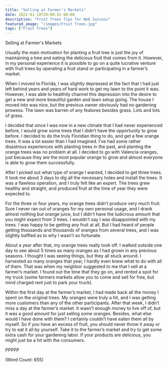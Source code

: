 ```yaml
---
title: "Selling at Farmer's Markets"
date: 2021-01-10T20:08:41-08:00
description: "Fruit Trees Tips for Web Success"
featured_image: "/images/Fruit Trees.jpg"
tags: ["Fruit Trees"]
---
```


Selling at Farmer's Markets

Usually the main motivation for planting a fruit tree is just the joy of maintaining a tree and eating the delicious fruit that comes from it. However, in my personal experience it is possible to go on a quite lucrative venture with fruit trees by operating a fruit stand or participating in a farmer’s market.

When I moved to Florida, I was slightly depressed at the fact that I had just left behind years and years of hard work to get my lawn to the point it was. However, I was able to healthily channel this depression into the desire to get a new and more beautiful garden and lawn setup going. The house I moved into was nice, but the previous owner obviously had no gardening prowess. The lawn was barren of any features besides grass. Lots and lots of grass.

I decided that since I was now in a new climate that I had never experienced before, I would grow some trees that I didn’t have the opportunity to grow before. I decided to do the truly Floridian thing to do, and get a few orange trees. It was a lot easier than I had imagined. I’ve had some rather disastrous experiences with planting trees in the past, and planting the orange trees was no problem at all. I decided to go with Valencia oranges, just because they are the most popular orange to grow and almost everyone is able to grow them successfully.

After I picked out what type of orange I wanted, I decided to get three trees. It took me about 3 days to dig all the necessary holes and install the trees. It was a flawless operation, and I truly felt like an expert. The trees grew healthy and straight, and produced fruit at the time of year they were expected to.

For the three or four years, my orange trees didn’t produce very much fruit. Sure I never ran out of oranges for my own personal usage, and I drank almost nothing but orange juice, but I didn’t have the ludicrous amount that you might expect from 3 trees. I wouldn’t say I was disappointed with my trees. I was happy to be getting any fruit at all. But I had heard of people getting thousands and thousands of oranges from several trees, and I was slightly baffled as to why I wasn’t so fortunate.

About a year after that, my orange trees really took off. I walked outside one day to see about 5 times as many oranges as I had grown in any previous seasons. I thought I was seeing things, but they all stuck around. I harvested so many oranges that year, I hardly even knew what to do with all of them. That was when my neighbor suggested to me that I sell at a farmer’s market. I found out the time that they go on, and rented a spot for my truck (some farmers markets allow you to come and sell for free, but mind charged rent just to park your truck).

Within the first day at the farmer’s market, I had made back all the money I spent on the original trees. My oranges were truly a hit, and I was getting more customers than any of the other participants. After that week, I didn’t miss a day at the farmer’s market. It wasn’t enough money to live off of, but it was a good amount for just selling some oranges. Besides, what else would I have done with them? I certainly couldn’t have eaten them all by myself. So if you have an excess of fruit, you should never throw it away or try to eat it all by yourself. Take it to the farmer’s market and try to get some extra cash for your gardening labor. If your products are delicious, you might just be a hit with the consumers.

PPPPP

(Word Count: 655)

